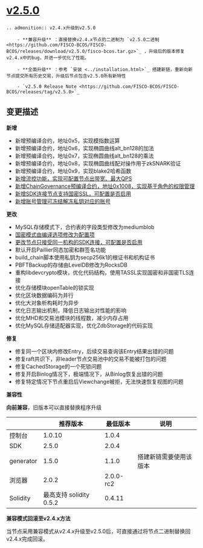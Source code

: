 # [v2.5.0](https://github.com/FISCO-BCOS/FISCO-BCOS/releases/tag/v2.5.0)

```eval_rst
.. admonition:: v2.4.x升级到v2.5.0

    - **兼容升级** ：直接替换v2.4.x节点的二进制为 `v2.5.0二进制 <https://github.com/FISCO-BCOS/FISCO-BCOS/releases/download/v2.5.0/fisco-bcos.tar.gz>`_ ，升级后的版本修复v2.4.x中的bug，并进一步优化了性能。

    - **全面升级** ：参考 `安装 <../installation.html>`_ 搭建新链，重新向新节点提交所有历史交易，升级后节点包含v2.5.0所有新特性

    - `v2.5.0 Release Note <https://github.com/FISCO-BCOS/FISCO-BCOS/releases/tag/v2.5.0>`_
```

## 变更描述

**新增**

- 新增预编译合约，地址0x5，实现模指数运算
- 新增预编译合约，地址0x6，实现椭圆曲线alt_bn128的加法
- 新增预编译合约，地址0x7，实现椭圆曲线alt_bn128的乘法
- 新增预编译合约，地址0x8，实现椭圆曲线配对操作用于zkSNARK验证
- 新增预编译合约，地址0x9，实现blake2哈希函数
- [新增流控功能，实现可配置节点出带宽、最大QPS](../design/features/flow_control.md)
- [新增ChainGovernance预编译合约，地址0x1008，实现基于角色的权限管理](../design/security_control/chain_governance.md)
- [新增SDK连接节点支持国密SSL，可配置是否启用](../manual/configuration.html#id10)
- [新增账号管理可冻结解冻私钥对应的账号](../design/features/account_management.md)

**更改**

- MySQL存储模式下，合约表的字段类型修改为mediumblob
- [国密模式由编译选项修改为配置项](../manual/configuration.html#id10)
- [更改节点只接受同一机构的SDK连接，可配置是否启用](../manual/configuration.html#p2p)
- 默认开启Paillier同态加密和群签名功能
- build_chain脚本使用私钥为secp256k1的根证书和机构证书
- PBFTBackup的存储由LevelDB修改为RocksDB
- 重构libdevcrypto模块，优化代码结构，使用TASSL实现国密和非国密TLS连接
- 优化存储模块openTable的锁实现
- 优化区块数据编码为并行
- 优化大对象析构耗时为异步
- 优化日志输出机制，降低日志输出对性能的影响
- 优化MHD和交易池模块的线程数，减少内存占用
- 优化MySQL存储适配器实现，优化ZdbStorage的代码实现

**修复**

- 修复同一个区块内修改Entry，后续交易查询该Entry结果出错的问题
- 修复raft共识下，非leader节点交易池中的交易不能被打包的问题
- 修复CachedStorage的一个死锁问题
- 修复开启Binlog情况下，极端情况下，从Binlog恢复出错的问题
- 修复特定情况下节点重启后Viewchange被拒，无法快速恢复视图的问题

**兼容性**

**向前兼容**，旧版本可以直接替换程序升级

|            | 推荐版本                | 最低版本  | 说明                   |
| ---------- | ----------------------- | --------- | ---------------------- |
| 控制台     | 1.0.10                  | 1.0.4     |                        |
| SDK        | 2.5.0                   | 2.0.4     |                        |
| generator  | 1.5.0                   | 1.1.0     | 搭建新链需要使用该版本 |
| 浏览器     | 2.0.2                   | 2.0.0-rc2 |                        |
| Solidity   | 最高支持 solidity 0.5.2 | 0.4.11    |                        |

**兼容模式回滚至v2.4.x方法**

当节点采用兼容模式从v2.4.x升级至v2.5.0后，可直接通过将节点二进制替换回v2.4.x完成回滚。

